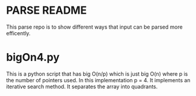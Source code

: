# PARSE README
This parse repo is to show different ways that input can be parsed more efficently.

# bigOn4.py
This is a python script that has big O(n/p) which is just big O(n) where p is the number of pointers used. In this implementation p = 4.  It implements an iterative search method. It separates the array into quadrants.

